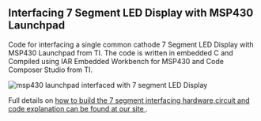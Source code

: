 ## Interfacing 7 Segment LED Display with MSP430 Launchpad 

Code for interfacing a single common cathode 7 Segment LED Display with MSP430 Launchpad from TI.
The code is written in embedded C and Compiled using IAR Embedded Workbench for MSP430 and Code Composer Studio from TI.

<img src="http://www.xanthium.in/sites/default/files/site-images/msp430-7-segment-display-interface/MSP430-interfacing-7Segment-Display-Marked.jpg" 
alt = "msp430 launchpad interfaced with 7 segment LED Display"  />

Full details on <a href="http://xanthium.in/interfacing-7-segment-led-with-msp430-launchpad"> how to build the 7 segment interfacing hardware,circuit and code explanation can be found at our site </a>.   
